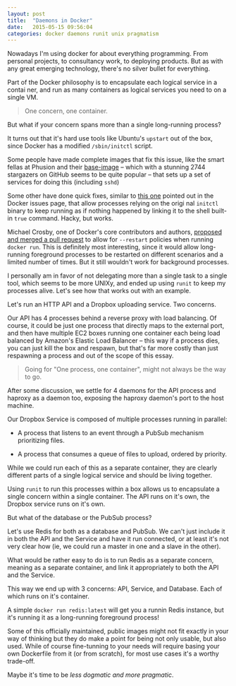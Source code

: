 ```yaml
---
layout: post
title:  "Daemons in Docker"
date:   2015-05-15 09:56:04
categories: docker daemons runit unix pragmatism
---
```


Nowadays I'm using docker for about everything programming. From personal projects,
to consultancy work, to deploying products. But as with any great emerging technology,
there's no silver bullet for everything.

Part of the Docker philosophy is to encapsulate each logical service in a contai
ner, and run as many containers as logical services you need to on a single VM.

> One concern, one container.

But what if your concern spans more than a single long-running process?

It turns out that it's hard use tools like Ubuntu's `upstart` out of the box,
since Docker has a modified `/sbin/initctl` script.

Some people have made complete images that fix this issue, like the smart fellas
at Phusion and their [base-image](https://github.com/phusion/baseimage-docker) –
which with a stunning 2744 stargazers on GitHub seems to be quite popular – that
sets up a set of services for doing this (including `sshd`)

Some other have done quick fixes, similar to [this one](https://github.com/docker/docker/issues/1024#issuecomment-20018600)
pointed out in the Docker issues page, that allow processes relying on the origi
nal `initctl` binary to keep running as if nothing happened by linking it to the
shell built-in `true` command. Hacky, but works.

Michael Crosby, one of Docker's core contributors and authors, [proposed and merged
a pull request](https://github.com/docker/docker/pull/7414) to allow for `--restart`
policies when running `docker run`. This is definitely most interesting, since it
would allow long-running foreground processes to be restarted on different scenarios
and a limited number of times. But it still wouldn't work for background processes.

I personally am in favor of not delegating more than a single task to a single tool,
which seems to be more UNIXy, and ended up using `runit` to keep my processes
alive. Let's see how that works out with an example.

Let's run an HTTP API and a Dropbox uploading service. Two concerns.

Our API has 4 processes behind a reverse proxy with load balancing. Of course,
it could be just one process that directly maps to the external port, and then have
multiple EC2 boxes running one container each being load balanced by Amazon's
Elastic Load Balancer – this way if a process dies, you can just kill the box and
respawn, but that's far more costly than just respawning a process and out of the
scope of this essay.

> Going for "One process, one container", might not always be the way to go.

After some discussion, we settle for 4 daemons for the API process and haproxy as
a daemon too, exposing the haproxy daemon's port to the host machine.

Our Dropbox Service is composed of multiple processes running in parallel:

* A process that listens to an event through a PubSub mechanism prioritizing files.

* A process that consumes a queue of files to upload, ordered by priority.

While we could run each of this as a separate container, they are clearly different
parts of a single logical service and should be living together.

Using `runit` to run this processes within a box allows us to encapsulate a single
concern within a single container. The API runs on it's own, the Dropbox service
runs on it's own.

But what of the database or the PubSub process?

Let's use Redis for both as a database and PubSub. We can't just include it in both
the API and the Service and have it run connected, or at least it's not very clear
how (ie, we could run a master in one and a slave in the other).

What would be rather easy to do is to run Redis as a separate concern, meaning as
a separate container, and link it appropriately to both the API and the Service.

This way we end up with 3 concerns: API, Service, and Database. Each of which runs
on it's container.

A simple `docker run redis:latest` will get you a runnin Redis instance, but it's
running it as a long-running foreground process!

Some of this officially maintained, public images might not fit exactly in your way
of thinking but they do make a point for being not only usable, but also used. While
of course fine-tunning to your needs will require basing your own Dockerfile from
it (or from scratch), for most use cases it's a worthy trade-off.

Maybe it's time to be _less dogmatic and more pragmatic_.
